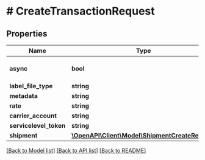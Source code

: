 # # CreateTransactionRequest

## Properties

Name | Type | Description | Notes
------------ | ------------- | ------------- | -------------
**async** | **bool** |  | [optional] [default to false]
**label_file_type** | **string** |  | [optional]
**metadata** | **string** |  | [optional]
**rate** | **string** |  |
**carrier_account** | **string** |  |
**servicelevel_token** | **string** |  |
**shipment** | [**\OpenAPI\Client\Model\ShipmentCreateRequest**](ShipmentCreateRequest.md) |  |

[[Back to Model list]](../../README.md#models) [[Back to API list]](../../README.md#endpoints) [[Back to README]](../../README.md)
